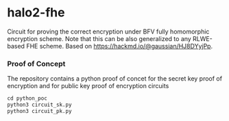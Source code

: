 # halo2-fhe

Circuit for proving the correct encryption under BFV fully homomorphic encryption scheme. Note that this can be also generalized to any RLWE-based FHE scheme. Based on https://hackmd.io/@gaussian/HJ8DYyjPp.

### Proof of Concept

The repository contains a python proof of concet for the secret key proof of encryption and for public key proof of encryption circuits

```python
cd python_poc
python3 circuit_sk.py
python3 circuit_pk.py
```